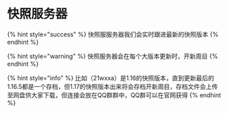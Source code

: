# 快照服务器

{% hint style="success" %}
快照服服务器我们会实时跟进最新的快照版本
{% endhint %}

{% hint style="warning" %}
快照服务器会在每个大版本更新时，开新周目
{% endhint %}

{% hint style="info" %}
比如（21wxxa）是1.16的快照版本，直到更新最后的1.16.5都是一个存档，但1.17的快照版本出来将会存档开新周目，存档文件会上传至网盘供大家下载，但连接会放在QQ群群中，QQ群可以在官网获得
{% endhint %}

